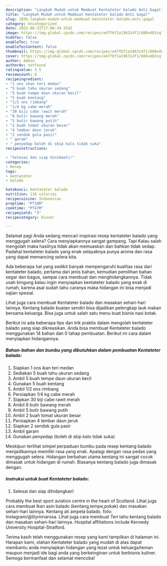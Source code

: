 ```yaml
---
description: "Langkah Mudah untuk Membuat Kentateter balado Anti Gagal"
title: "Langkah Mudah untuk Membuat Kentateter balado Anti Gagal"
slug: 2836-langkah-mudah-untuk-membuat-kentateter-balado-anti-gagal
category: Uncategorized
date: 2022-08-31T17:08:34.354Z
image: https://img-global.cpcdn.com/recipes/e47fbf1a196314f1/680x482cq70/kentateter-balado-foto-resep-utama.jpg
hideToc: false
enableToc: true
enableTocContent: false
thumbnail: https://img-global.cpcdn.com/recipes/e47fbf1a196314f1/680x482cq70/kentateter-balado-foto-resep-utama.jpg
cover: https://img-global.cpcdn.com/recipes/e47fbf1a196314f1/680x482cq70/kentateter-balado-foto-resep-utama.jpg
author: Admin
authorAv: notfound
ratingvalue: 3.5
reviewcount: 6
recipeingredient:
- "1 ons ikan teri medan"
- "5 buah tahu ukuran sedang"
- "5 buah tempe daun ukuran kecil"
- "5 buah kentang"
- "1/2 ons rimbang"
- "1/4 kg cabe merah"
- "30 biji cabe rawit merah"
- "8 butir bawang merah"
- "5 butir bawang putih"
- "2 buah tomat ukuran besar"
- "4 lembar daun jeruk"
- "2 sendok gula pasir"
- " garam"
- " penyedap boleh di skip kalo tidak suka"
recipeinstructions:

- "Selesai dan siap dinikmati!"
categories:
- Resep
tags:
- kentateter
- balado

katakunci: kentateter balado 
nutrition: 116 calories
recipecuisine: Indonesian
preptime: "PT18M"
cooktime: "PT47M"
recipeyield: "3"
recipecategory: Dinner

---
```



Selamat pagi Anda sedang mencari inspirasi resep kentateter balado yang menggugah selera? Cara menyiapkannya sangat gampang. Tapi Kalau salah mengolah maka hasilnya tidak akan memuaskan dan bahkan tidak sedap. Padahal kentateter balado yang enak selayaknya punya aroma dan rasa yang dapat memancing selera kita.


Ada beberapa hal yang sedikit banyak mempengaruhi kualitas rasa dari kentateter balado, pertama dari jenis bahan, kemudian pemilihan bahan segar dan bagus, sampai cara membuat dan menghidangkannya. Tidak usah bingung kalau ingin menyiapkan kentateter balado yang enak di rumah, karena asal sudah tahu caranya maka hidangan ini bisa menjadi sajian spesial.

Lihat juga cara membuat Kentateter balado dan masakan sehari-hari lainnya. Kentang balado buatan sendiri bisa dijadikan pelengkap lauk makan bersama keluarga. Bisa juga untuk salah satu menu buat bisnis nasi kotak.


Berikut ini ada beberapa tips dan trik praktis dalam mengolah kentateter balado yang siap dikreasikan. Anda bisa membuat Kentateter balado menggunakan 14 bahan dan 0 tahap pembuatan. Berikut ini cara dalam menyiapkan hidangannya.

<!--inarticleads1-->

##### Bahan-bahan dan bumbu yang dibutuhkan dalam pembuatan Kentateter balado:

1. Siapkan 1 ons ikan teri medan
1. Sediakan 5 buah tahu ukuran sedang
1. Ambil 5 buah tempe daun ukuran kecil
1. Gunakan 5 buah kentang
1. Ambil 1/2 ons rimbang
1. Persiapkan 1/4 kg cabe merah
1. Siapkan 30 biji cabe rawit merah
1. Ambil 8 butir bawang merah
1. Ambil 5 butir bawang putih
1. Ambil 2 buah tomat ukuran besar
1. Persiapkan 4 lembar daun jeruk
1. Siapkan 2 sendok gula pasir
1. Ambil  garam
1. Gunakan  penyedap (boleh di skip kalo tidak suka)


Meskipun terlihat simpel perpaduan bumbu pada resep kentang balado menjadikannya memiliki rasa yang enak. Apalagi dengan rasa pedas yang menggugah selera. Hidangan berbahan utama kentang ini sangat cocok dimasak untuk hidangan di rumah. Biasanya kentang balado juga dimasak dengan. 

<!--inarticleads2-->

##### Instruksi untuk buat Kentateter balado:


1. Selesai dan siap dihidangkan!

Probably the best sport aviation centre in the heart of Scotland. Lihat juga cara membuat Ikan asin balado (kentang,tempe,pokak) dan masakan sehari-hari lainnya. Kentang ati ampela balado. foto: Instagram/@lilyminarosa. Lihat juga cara membuat Teri tahu kentang balado dan masakan sehari-hari lainnya. Hospital affiliations include Kennedy University Hospital-Stratford. 

Terima kasih telah menggunakan resep yang kami tampilkan di halaman ini. Harapan kami, olahan Kentateter balado yang mudah di atas dapat membantu anda menyiapkan hidangan yang lezat untuk keluarga/teman maupun menjadi ide bagi anda yang berkeinginan untuk berbisnis kuliner. Semoga bermanfaat dan selamat mencoba!
